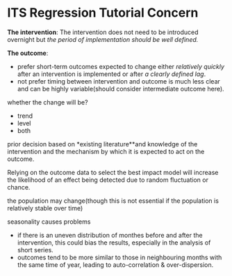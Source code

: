 # ITS Regression Tutorial Concern

**The intervention**: The intervention does not need to be introduced overnight but *the period of implementation should be well defined.*

**The outcome**: 
* prefer short-term outcomes expected to change either *relatively quickly* after an intervention is implemented or after *a clearly defined lag*. 
* not prefer timing between intervention and outcome is much less clear and can be highly variable(should consider intermediate outcome here).


whether the change will be?
* trend
* level 
* both


prior decision based on *existing literature**and knowledge of the intervention and the mechanism by which it is expected to act on the outcome.

Relying on the outcome data to select the best impact model will increase the likelihood of an effect being detected due to random fluctuation or chance.

the population may change(though this is not essential if the population is relatively stable over time)


seasonality causes problems
* if there is an uneven distribution of monthes before and after the intervention, this could bias the results, especially in the analysis of short series.
* outcomes tend to be more similar to those in neighbouring months with the same time of year, leading to auto-correlation & over-dispersion.




